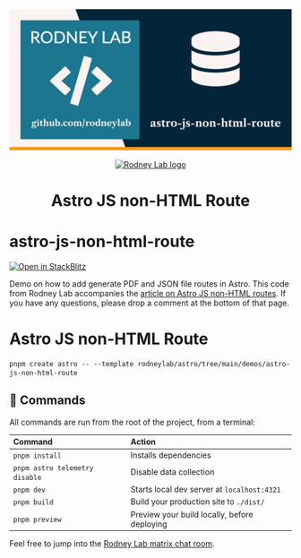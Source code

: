 <img src="../../images/rodneylab-github-astro-js-non-html-route.png" alt="Rodney Lab astro-js-non-html-route Github banner">

<p align="center">
  <a aria-label="Open Rodney Lab site" href="https://rodneylab.com" rel="nofollow noopener noreferrer">
    <img alt="Rodney Lab logo" src="https://rodneylab.com/assets/icon.png" width="60" />
  </a>
</p>
<h1 align="center">
  Astro JS non-HTML Route
</h1>

# astro-js-non-html-route

[![Open in StackBlitz](https://developer.stackblitz.com/img/open_in_stackblitz.svg)](https://stackblitz.com/github/rodneylab/astro/tree/main/demos/astro-js-non-html-route)

Demo on how to add generate PDF and JSON file routes in Astro. This code from Rodney Lab accompanies the <a aria-label="Open Rodney Lab blog post on Astro JS Tutorial" href="https://rodneylab.com/astro-js-non-html-routes/">article on Astro JS non-HTML routes</a>. If you have any questions, please drop a comment at the bottom of that page.

# Astro JS non-HTML Route

```
pnpm create astro -- --template rodneylab/astro/tree/main/demos/astro-js-non-html-route
```

## 🧞 Commands

All commands are run from the root of the project, from a terminal:

| Command                        | Action                                       |
| :----------------------------- | :------------------------------------------- |
| `pnpm install`                 | Installs dependencies                        |
| `pnpm astro telemetry disable` | Disable data collection                      |
| `pnpm dev`                     | Starts local dev server at `localhost:4321`  |
| `pnpm build`                   | Build your production site to `./dist/`      |
| `pnpm preview`                 | Preview your build locally, before deploying |

Feel free to jump into the [Rodney Lab matrix chat room](https://matrix.to/#/%23rodney:matrix.org).
